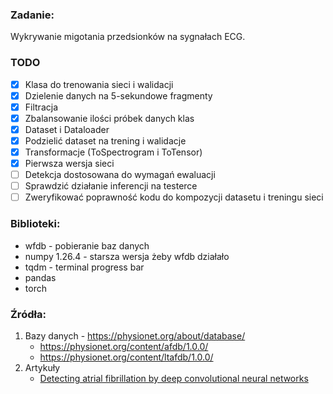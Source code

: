### Zadanie:
Wykrywanie migotania przedsionków na sygnałach ECG.

### TODO
- [x] Klasa do trenowania sieci i walidacji
- [x] Dzielenie danych na 5-sekundowe fragmenty
- [x] Filtracja
- [x] Zbalansowanie ilości próbek danych klas
- [x] Dataset i Dataloader
- [x] Podzielić dataset na trening i walidacje
- [x] Transformacje (ToSpectrogram i ToTensor)
- [x] Pierwsza wersja sieci
- [ ] Detekcja dostosowana do wymagań ewaluacji
- [ ] Sprawdzić działanie inferencji na testerce
- [ ] Zweryfikować poprawność kodu do kompozycji datasetu i treningu sieci

### Biblioteki:
* wfdb - pobieranie baz danych
* numpy 1.26.4 - starsza wersja żeby wfdb działało
* tqdm - terminal progress bar
* pandas
* torch

### Źródła:
1. Bazy danych - https://physionet.org/about/database/
    * https://physionet.org/content/afdb/1.0.0/
    * https://physionet.org/content/ltafdb/1.0.0/
2. Artykuły
    * [Detecting atrial fibrillation by deep convolutional neural networks](https://www-1webofscience-1com-1q5yy4oq600f4.wbg2.bg.agh.edu.pl/wos/woscc/full-record/WOS:000424187100009)
